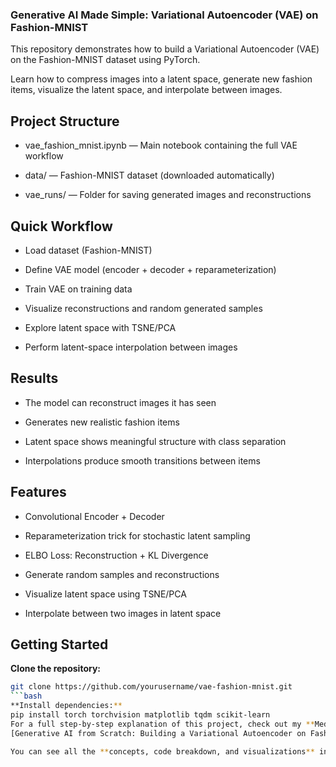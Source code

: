 ### Generative AI Made Simple: Variational Autoencoder (VAE) on Fashion-MNIST

This repository demonstrates how to build a Variational Autoencoder (VAE) on the Fashion-MNIST dataset using PyTorch.

Learn how to compress images into a latent space, generate new fashion items, visualize the latent space, and interpolate between images.
## Project Structure

- vae_fashion_mnist.ipynb — Main notebook containing the full VAE workflow

- data/ — Fashion-MNIST dataset (downloaded automatically)

- vae_runs/ — Folder for saving generated images and reconstructions
## Quick Workflow

- Load dataset (Fashion-MNIST)

- Define VAE model (encoder + decoder + reparameterization)

- Train VAE on training data

- Visualize reconstructions and random generated samples

- Explore latent space with TSNE/PCA

- Perform latent-space interpolation between images

## Results

- The model can reconstruct images it has seen

- Generates new realistic fashion items

- Latent space shows meaningful structure with class separation

- Interpolations produce smooth transitions between items

## Features

- Convolutional Encoder + Decoder

- Reparameterization trick for stochastic latent sampling

- ELBO Loss: Reconstruction + KL Divergence

- Generate random samples and reconstructions

- Visualize latent space using TSNE/PCA

- Interpolate between two images in latent space
## Getting Started

**Clone the repository:**

```bash
git clone https://github.com/yourusername/vae-fashion-mnist.git
```bash
**Install dependencies:**
pip install torch torchvision matplotlib tqdm scikit-learn
For a full step-by-step explanation of this project, check out my **Medium article**:  
[Generative AI from Scratch: Building a Variational Autoencoder on Fashion-MNIST](https://medium.com/@datascientist_SheezaShabbir/generative-ai-made-simple-build-your-first-variational-autoencoder-in-google-colab-b866ffb8fd9c)

You can see all the **concepts, code breakdown, and visualizations** in detail there!

